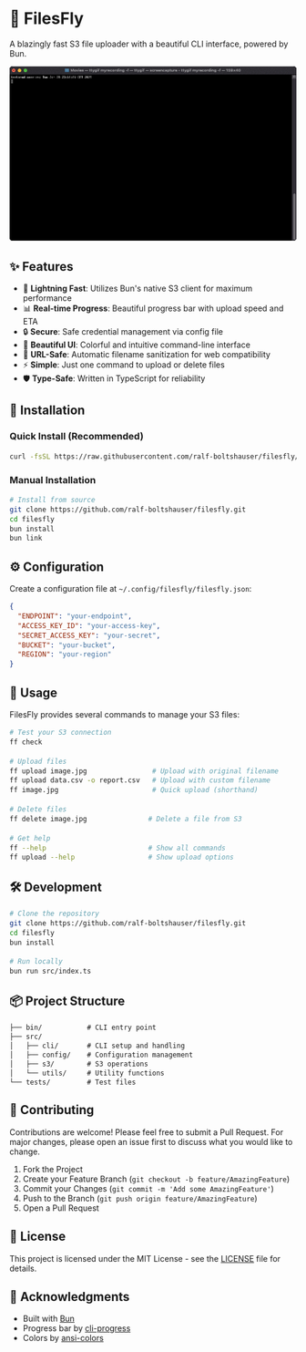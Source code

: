 # 🚀 FilesFly

A blazingly fast S3 file uploader with a beautiful CLI interface, powered by Bun.

![Demo](./assets/demo.gif)

## ✨ Features

- 🚄 **Lightning Fast**: Utilizes Bun's native S3 client for maximum performance
- 📊 **Real-time Progress**: Beautiful progress bar with upload speed and ETA
- 🔒 **Secure**: Safe credential management via config file
- 🎨 **Beautiful UI**: Colorful and intuitive command-line interface
- 🔄 **URL-Safe**: Automatic filename sanitization for web compatibility
- ⚡️ **Simple**: Just one command to upload or delete files
- 🛡️ **Type-Safe**: Written in TypeScript for reliability

## 🚀 Installation

### Quick Install (Recommended)
```bash
curl -fsSL https://raw.githubusercontent.com/ralf-boltshauser/filesfly/master/install.sh | bash
```

### Manual Installation
```bash
# Install from source
git clone https://github.com/ralf-boltshauser/filesfly.git
cd filesfly
bun install
bun link
```

## ⚙️ Configuration

Create a configuration file at `~/.config/filesfly/filesfly.json`:

```json
{
  "ENDPOINT": "your-endpoint",
  "ACCESS_KEY_ID": "your-access-key",
  "SECRET_ACCESS_KEY": "your-secret",
  "BUCKET": "your-bucket",
  "REGION": "your-region"
}
```

## 📖 Usage

FilesFly provides several commands to manage your S3 files:

```bash
# Test your S3 connection
ff check

# Upload files
ff upload image.jpg                # Upload with original filename
ff upload data.csv -o report.csv   # Upload with custom filename
ff image.jpg                       # Quick upload (shorthand)

# Delete files
ff delete image.jpg               # Delete a file from S3

# Get help
ff --help                         # Show all commands
ff upload --help                  # Show upload options
```

## 🛠️ Development

```bash
# Clone the repository
git clone https://github.com/ralf-boltshauser/filesfly.git
cd filesfly
bun install

# Run locally
bun run src/index.ts
```

## 📦 Project Structure

```
├── bin/           # CLI entry point
├── src/
│   ├── cli/       # CLI setup and handling
│   ├── config/    # Configuration management
│   ├── s3/        # S3 operations
│   └── utils/     # Utility functions
└── tests/         # Test files
```

## 🤝 Contributing

Contributions are welcome! Please feel free to submit a Pull Request. For major changes, please open an issue first to discuss what you would like to change.

1. Fork the Project
2. Create your Feature Branch (`git checkout -b feature/AmazingFeature`)
3. Commit your Changes (`git commit -m 'Add some AmazingFeature'`)
4. Push to the Branch (`git push origin feature/AmazingFeature`)
5. Open a Pull Request

## 📝 License

This project is licensed under the MIT License - see the [LICENSE](LICENSE) file for details.

## 🙏 Acknowledgments

- Built with [Bun](https://bun.sh)
- Progress bar by [cli-progress](https://github.com/npkgz/cli-progress)
- Colors by [ansi-colors](https://github.com/doowb/ansi-colors)